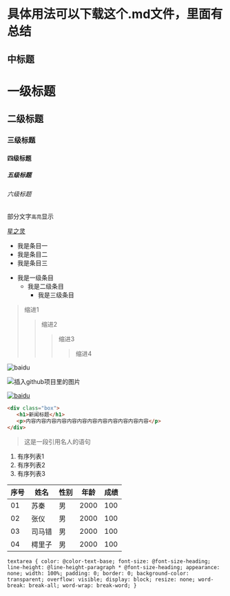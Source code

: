 <!-- 参考资料 -->
<!-- http://blog.csdn.net/guodongxiaren/article/details/23690801 -->
<!-- https://github.com/guodongxiaren/README -->
<!-- http://www.jianshu.com/p/1e402922ee32/ -->



<!-- =上面的文本是大标题，=个数无限制 -->
具体用法可以下载这个.md文件，里面有总结
=======



<!-- -上面的文本是中标题，-个数无限制 -->
中标题
------



<!-- #等级标题 -->
<!-- 使用html5中的<br>实现换行 -->
# 一级标题<br>
## 二级标题<br>
### 三级标题<br>
#### 四级标题<br>
##### 五级标题<br>
###### 六级标题<br>



<!-- 部分文字高亮显示,使用``实现 -->
部分文字`高亮`显示



<!-- 文字超链接 -->
[星之灵](http://www.fosunling.com "复星星灵")



<!-- 列出条目时，每条前面圆点的写法，圆点的实现方法*加一个空格 -->
* 我是条目一
* 我是条目二
* 我是条目三
<!-- 二三级条目,二级条目的圆点是tab+*+空格，三级条目的圆点是两个tab+*+空格 -->
* 我是一级条目
    * 我是二级条目
        * 我是三级条目



<!-- 缩进>,缩进多少就用多少个> -->
>缩进1
>>缩进2
>>>缩进3
>>>>缩进4



<!-- 插入图片，实现方法叹号! + 方括号[ ] + 括号( ) 其中括号里是图片的URL -->
![baidu](http://www.baidu.com/img/bdlogo.gif)
<!-- 插入github项目里的图片 -->
![插入github项目里的图片]( https://github.com/zhBoSir/practice-2017Y/raw/master/markdown语法/images/1.png)
<!-- 给图片加上超链接 -->
[![baidu](http://www.baidu.com/img/bdlogo.gif "百度Logo")](http://baidu.com) 



 <!-- 插入代码片段 -->
 ```html
 <div class="box">
    <h1>新闻标题</h1>
    <p>内容内容内容内容内容内容内容内容内容内容内容内容</p>
 </div>     
 ```



 <!-- 引用文本 -->
 > 这是一段引用名人的语句



 <!-- 有序列表 -->
 1. 有序列表1
 2. 有序列表2
 3. 有序列表3



<!-- 表格 -->
|序号|姓名|性别|年龄|成绩|
|----|----|----|----|----|
|01|苏秦|男|2000|100|
|02|张仪|男|2000|100|
|03|司马错|男|2000|100|
|04|樗里子|男|2000|100|



<!-- 代码块 -->
`textarea {
    color: @color-text-base;
    font-size: @font-size-heading;
    line-height: @line-height-paragraph * @font-size-heading;
    appearance: none;
    width: 100%;
    padding: 0;
    border: 0;
    background-color: transparent;
    overflow: visible;
    display: block;
    resize: none;
    word-break: break-all;
    word-wrap: break-word;
  }`

